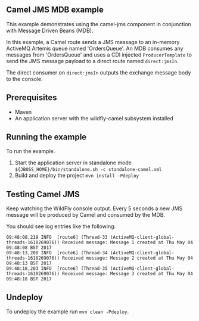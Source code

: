 Camel JMS MDB example
---------------------

This example demonstrates using the camel-jms component in conjunction with Message Driven Beans (MDB).

In this example, a Camel route sends a JMS message to an in-memory ActiveMQ Artemis queue named 'OrdersQueue'. An MDB consumes any messages from
'OrdersQueue' and uses a CDI injected `ProducerTemplate` to send the JMS message payload to a direct route named `direct:jmsIn`.

The direct consumer on `direct:jmsIn` outputs the exchange message body to the console.

Prerequisites
-------------

* Maven
* An application server with the wildfly-camel subsystem installed

Running the example
-------------------

To run the example.

1. Start the application server in standalone mode `${JBOSS_HOME}/bin/standalone.sh -c standalone-camel.xml`
2. Build and deploy the project `mvn install -Pdeploy`

Testing Camel JMS
-----------------

Keep watching the WildFly console output. Every 5 seconds a new JMS message will be produced by Camel and consumed by the MDB.

You should see log entries like the following:

```
09:48:08,218 INFO  [route6] (Thread-33 (ActiveMQ-client-global-threads-1610269076)) Received message: Message 1 created at Thu May 04 09:48:08 BST 2017
09:48:13,208 INFO  [route6] (Thread-34 (ActiveMQ-client-global-threads-1610269076)) Received message: Message 2 created at Thu May 04 09:48:13 BST 2017
09:48:18,203 INFO  [route6] (Thread-35 (ActiveMQ-client-global-threads-1610269076)) Received message: Message 3 created at Thu May 04 09:48:18 BST 2017
```

Undeploy
--------

To undeploy the example run `mvn clean -Pdeploy`.
